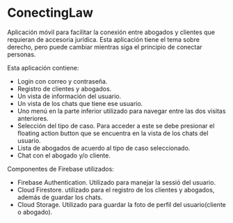 # ConectingLaw

Aplicación móvil para facilitar la conexión entre abogados y clientes que requieran de accesoria jurídica.
Esta aplicación tiene el tema sobre derecho, pero puede cambiar mientras siga el principio de conectar personas. 

Esta aplicación contiene:

* Login con correo y contraseña.
* Registro de clientes y abogados.
* Un vista de información del usuario.
* Un vista de los chats que tiene ese usuario.
* Uno menú en la parte inferior utilizado para navegar entre las dos visitas anteriores.
* Selección del tipo de caso. Para acceder a este se debe presionar el floating action button que se encuentra en la vista de los 
chats del usuario.
* Lista de abogados de acuerdo al tipo de caso seleccionado.
* Chat con el abogado y/o cliente.

Componentes de Firebase utilizados:

* Firebase Authentication. Utilizado para manejar la sessió  del usuario.
* Cloud Firestore. utilizado para el registro de los clientes y abogados, además de guardar los chats.
* Cloud Storage. Utilizado para guardar la foto de perfil del usuario(cliente o abogado).
